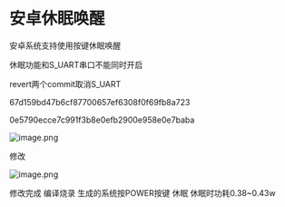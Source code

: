 # 安卓休眠唤醒

安卓系统支持使用按键休眠唤醒

休眠功能和S_UART串口不能同时开启

revert两个commit取消S_UART

67d159bd47b6cf87700657ef6308f0f69fb8a723

0e5790ecce7c991f3b8e0efb2900e958e0e7baba

![image.png](http://tanzhtanzh.oss-cn-shenzhen.aliyuncs.com/img/679d8e64-63df-4d90-98a0-c1091e1a0162)



修改

![image.png](http://tanzhtanzh.oss-cn-shenzhen.aliyuncs.com/img/7b0c8464-1d46-47a9-9114-33e0d3810cb8)

修改完成 编译烧录 生成的系统按POWER按键 休眠 休眠时功耗0.38~0.43w